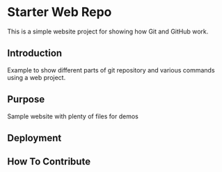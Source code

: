 # Starter Web Repo

This is a simple website project for showing how Git and GitHub work.

## Introduction

Example to show different parts of git repository and various commands using a web project.

## Purpose

Sample website with plenty of files for demos

## Deployment

## How To Contribute